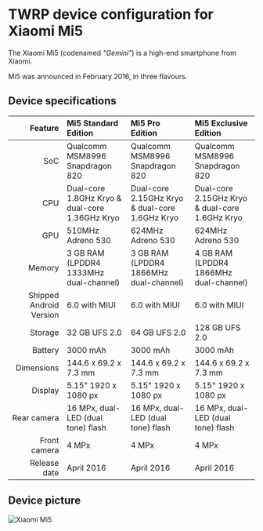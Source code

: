 TWRP device configuration for Xiaomi Mi5
==============

The Xiaomi Mi5 (codenamed _"Gemini"_) is a high-end smartphone from Xiaomi.

Mi5 was announced in February 2016, in three flavours.

## Device specifications

| Feature      | Mi5 Standard Edition                            | Mi5 Pro Edition                                 | Mi5 Exclusive Edition                          |
| -----------: | :---------------------------------------------- | :---------------------------------------------- | :--------------------------------------------- |
| SoC          | Qualcomm MSM8996 Snapdragon 820                 | Qualcomm MSM8996 Snapdragon 820                 | Qualcomm MSM8996 Snapdragon 820                |
| CPU          | Dual-core 1.8GHz Kryo & dual-core 1.36GHz Kryo  | Dual-core 2.15GHz Kryo & dual-core 1.6GHz Kryo  | Dual-core 2.15GHz Kryo & dual-core 1.6GHz Kryo |
| GPU          | 510MHz Adreno 530                               | 624MHz Adreno 530                               | 624MHz Adreno 530                              |
| Memory       | 3 GB RAM (LPDDR4 1333MHz dual-channel)          | 3 GB RAM (LPDDR4 1866MHz dual-channel)          | 4 GB RAM (LPDDR4 1866MHz dual-channel)         |
| Shipped Android Version | 6.0 with MIUI                        | 6.0 with MIUI                                   | 6.0 with MIUI                                  |
| Storage      | 32 GB UFS 2.0                                   | 64 GB UFS 2.0                                   | 128 GB UFS 2.0                                 |
| Battery      | 3000 mAh                                        | 3000 mAh                                        | 3000 mAh                                       |
| Dimensions   | 144.6 x 69.2 x 7.3 mm                           | 144.6 x 69.2 x 7.3 mm                           | 144.6 x 69.2 x 7.3 mm                          |
| Display      | 5.15" 1920 x 1080 px                            | 5.15" 1920 x 1080 px                            | 5.15" 1920 x 1080 px                           |
| Rear camera  | 16 MPx, dual-LED (dual tone) flash              | 16 MPx, dual-LED (dual tone) flash              | 16 MPx, dual-LED (dual tone) flash             |
| Front camera | 4 MPx                                           | 4 MPx                                           | 4 MPx                                          |
| Release date | April 2016                                      | April 2016                                      | April 2016                                     |

## Device picture

![Xiaomi Mi5](http://xiaomi-mi.com/uploads/CatalogueImage/xiaomi-mi-5-black-01_14051_1456305832.jpg "Xiaomi Mi5 in black")
